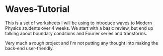 # Waves-Tutorial
This is a set of worksheets I will be using to introduce waves to Modern Physics students over 4 weeks.  We start with a basic review, 
but end up talking about boundary conditions and Fourier series and transforms.

Very much a rough project and I'm not putting any thought into making the back-end user-friendly.
